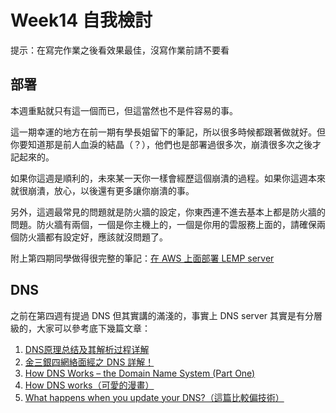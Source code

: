 # Week14 自我檢討

提示：在寫完作業之後看效果最佳，沒寫作業前請不要看

## 部署

本週重點就只有這一個而已，但這當然也不是件容易的事。

這一期幸運的地方在前一期有學長姐留下的筆記，所以很多時候都跟著做就好。但你要知道那是前人血淚的結晶（？），他們也是部署過很多次，崩潰很多次之後才記起來的。

如果你這週是順利的，未來某一天你一樣會經歷這個崩潰的過程。如果你這週本來就很崩潰，放心，以後還有更多讓你崩潰的事。

另外，這週最常見的問題就是防火牆的設定，你東西連不進去基本上都是防火牆的問題。防火牆有兩個，一個是你主機上的，一個是你用的雲服務上面的，請確保兩個防火牆都有設定好，應該就沒問題了。

附上第四期同學做得很完整的筆記：[在 AWS 上面部署 LEMP server](https://github.com/Lidemy/mentor-program-4th-Lauviah0622/blob/week14/homeworks/week14/hw2.md)

## DNS

之前在第四週有提過 DNS 但其實講的滿淺的，事實上 DNS server 其實是有分層級的，大家可以參考底下幾篇文章：

1. [DNS原理总结及其解析过程详解](https://blog.csdn.net/qq_32642107/article/details/102665148)
2. [金三銀四網絡面經之 DNS 詳解！](https://www.chainnews.com/zh-hant/articles/998094400229.htm)
3. [How DNS Works – the Domain Name System (Part One)](https://cloudacademy.com/blog/how-dns-works/)
4. [How DNS works（可愛的漫畫）](https://howdns.works/ep5/)
5. [What happens when you update your DNS?（這篇比較偏技術）](https://jvns.ca/blog/how-updating-dns-works/)

